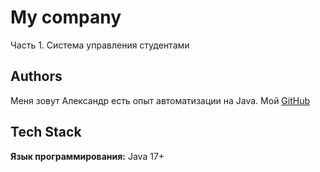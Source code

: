 
# My company

Часть 1. Система управления студентами

## Authors
Меня зовут Александр есть опыт автоматизации на Java. 
Мой [GitHub](https://github.com/Aleksandr-kd)


## Tech Stack

**Язык программирования:** Java 17+

